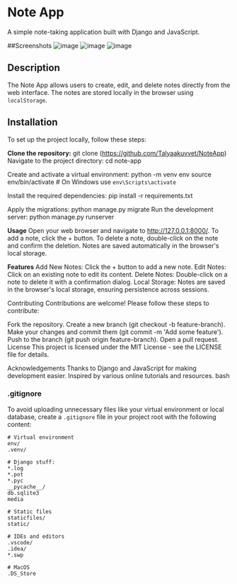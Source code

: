 # Note App

A simple note-taking application built with Django and JavaScript.

##Screenshots
![image](https://github.com/Talyaakuvvet/NoteApp/assets/130650055/5eab2e68-a4a1-4e90-9e2d-f437f04dc5c3)
![image](https://github.com/Talyaakuvvet/NoteApp/assets/130650055/4f0d3bf0-40ad-43d8-8aec-817f4c19dc46)
![image](https://github.com/Talyaakuvvet/NoteApp/assets/130650055/5971e3e4-2031-4493-b05b-cc069e7166c9)



## Description

The Note App allows users to create, edit, and delete notes directly from the web interface. The notes are stored locally in the browser using `localStorage`.

## Installation

To set up the project locally, follow these steps:

 **Clone the repository:**
git clone (https://github.com/Talyaakuvvet/NoteApp)
Navigate to the project directory:
cd note-app

Create and activate a virtual environment:
python -m venv env
source env/bin/activate  # On Windows use `env\Scripts\activate`

Install the required dependencies:
pip install -r requirements.txt

Apply the migrations:
python manage.py migrate
Run the development server:
python manage.py runserver

**Usage**
Open your web browser and navigate to http://127.0.0.1:8000/.
To add a note, click the + button.
To delete a note, double-click on the note and confirm the deletion.
Notes are saved automatically in the browser's local storage.

**Features**
Add New Notes: Click the + button to add a new note.
Edit Notes: Click on an existing note to edit its content.
Delete Notes: Double-click on a note to delete it with a confirmation dialog.
Local Storage: Notes are saved in the browser's local storage, ensuring persistence across sessions.

Contributing
Contributions are welcome! Please follow these steps to contribute:

Fork the repository.
Create a new branch (git checkout -b feature-branch).
Make your changes and commit them (git commit -m 'Add some feature').
Push to the branch (git push origin feature-branch).
Open a pull request.
License
This project is licensed under the MIT License - see the LICENSE file for details.

Acknowledgements
Thanks to Django and JavaScript for making development easier.
Inspired by various online tutorials and resources.
bash


### .gitignore

To avoid uploading unnecessary files like your virtual environment or local database, create a `.gitignore` file in your project root with the following content:

```gitignore
# Virtual environment
env/
.venv/

# Django stuff:
*.log
*.pot
*.pyc
__pycache__/
db.sqlite3
media

# Static files
staticfiles/
static/

# IDEs and editors
.vscode/
.idea/
*.swp

# MacOS
.DS_Store
